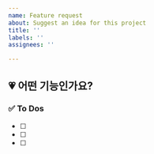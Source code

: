 ```yaml
---
name: Feature request
about: Suggest an idea for this project
title: ''
labels: ''
assignees: ''

---
```


## 💗 어떤 기능인가요?

### ✅ To Dos

- [ ]
- [ ]
- [ ]
